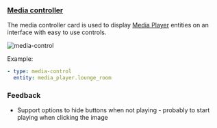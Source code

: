 ### [Media controller](https://developers.home-assistant.io/docs/en/lovelace_card_types.html#media-controller)

The media controller card is used to display [Media Player](https://www.home-assistant.io/components/#search/media-player) entities on an interface with easy to use controls. 

![media-control](https://user-images.githubusercontent.com/7738048/41775903-72a685aa-762e-11e8-9b9d-1e73cdb004cc.png)

Example:
```yaml
- type: media-control
  entity: media_player.lounge_room
```

### Feedback
- Support options to hide buttons when not playing - probably to start playing when clicking the image